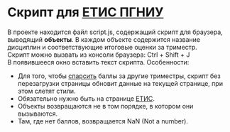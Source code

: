 # Скрипт для [ЕТИС ПГНИУ](https://student.psu.ru/)  

В проекте находится файл script.js, содержащий скрипт для браузера, выводящий **объекты**. В каждом объекте содержится название дисциплин и соответствующие итоговые оценки за триместр.  
Скрипт можно вызвать из консоли браузера:
Ctrl + Shift + J  
В появившееся окно вставить текст скрипта.
Особенности:
* Для того, чтобы [спарсить](http://rustepan.ru/%D1%87%D1%82%D0%BE-%D1%82%D0%B0%D0%BA%D0%BE%D0%B5-%D0%BF%D0%B0%D1%80%D1%81%D0%B8%D0%BD%D0%B3/) баллы за другие триместры, скрипт без перезагрузки страницы обновит данные на текущей странице, при этом слетят стили.  
* Обязательно нужно быть на странице [ЕТИС](https://student.psu.ru/).  
* Объекты возвращаются не в том порядке, в котором они вызываются.  
* Там, где нет баллов, возвращается NaN (Not a number).